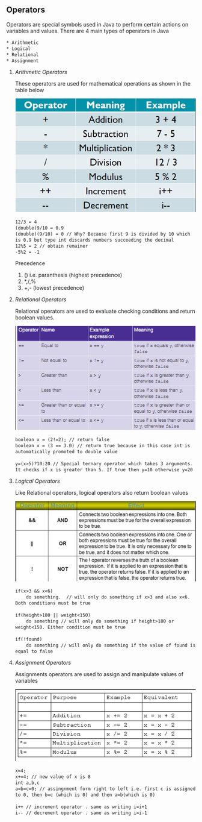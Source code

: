 ## Operators

Operators are special symbols used in Java to perform certain actions on variables and values. There are 4 main types of operators in Java

	* Arithmetic
	* Logical
	* Relational
	* Assignment

1. *Arithmetic Operators*
	
	These operators are used for mathematical operations as shown in the table below

	![alt Please reload page](../../images/chapter_1/arithmetic_operators.png "Arithmetic_operators")

	```
	12/3 = 4
	(double)9/10 = 0.9
	(double)(9/10) = 0 // Why? Because first 9 is divided by 10 which is 0.9 but type int discards numbers succeeding the decimal
	12%5 = 2 // obtain remainer
	-5%2 = -1
	```

	Precedence
	1. () i.e. paranthesis (highest precedence)
	2. *,/,%
	3. +,- (lowest precedence)

2. *Relational Operators*

	Relational operators are used to evaluate checking conditions and return boolean values.

	![alt Please reload page](../../images/chapter_1/relational_operators.png "Relational operators")

	```
	boolean x = (2!=2); // return false
	boolean x = (3 == 3.0) // return true because in this case int is automatically promoted to double value

	y=(x>5)?10:20 // Special ternary operator which takes 3 arguments. It checks if x is greater than 5. If true then y=10 otherwise y=20
	```

3. *Logical Operators*

	Like Relational operators, logical operators also return boolean values

	![alt Please reload page](../../images/chapter_1/logical_operators.png "Logical operators")

	```
	if(x>3 && x<6)    
		do something.  // will only do something if x>3 and also x<6. Both conditions must be true

	if(height>180 || weight<150)
		do something // will only do something if height>180 or weight<150. Either condition must be true

	if(!found)
		do something // will only do something if the value of found is equal to false

4. *Assignment Operators*

	Assignments operators are used to assign and manipulate values of variables 

	![alt Please reload page](../../images/chapter_1/assignment_operators.png "Assignment operators")

	```
	x=4;
	x+=4; // new value of x is 8
	int a,b,c
	a=b=c=0; // assingnment form right to left i.e. first c is assigned to 0, then b=c (which is 0) and then a=b(which is 0)

	i++ // increment operator . same as writing i=i+1 
	i-- // decrement operator . same as writing i=i-1










